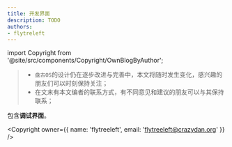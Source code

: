 ```yaml
---
title: 开发界面
description: TODO
authors:
- flytreleft
---
```


import Copyright from '@site/src/components/Copyright/OwnBlogByAuthor';

> - `盘古OS`的设计仍在逐步改进与完善中，本文将随时发生变化，感兴趣的朋友们可以时刻保持关注；
> - 在文末有本文编者的联系方式，有不同意见和建议的朋友可以与其保持联系；


包含**调试界面**。




<Copyright
  owner={{
    name: 'flytreeleft', email: 'flytreeleft@crazydan.org'
  }}
/>
